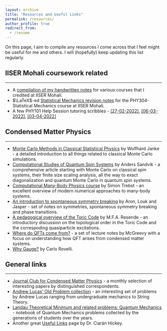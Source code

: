 ```yaml
---
layout: archive
title: "Resources and Useful Links"
permalink: /resources/
author_profile: true
redirect_from:
  - /resume
---
```


On this page, I aim to compile any resources I come across that I feel might be useful for me and others. I will (hopefully) keep updating this list regularly.

## IISER Mohali coursework related
-----
* A [compilation of my handwritten notes](https://github.com/kunal1729verma/lecture_notes_physics_iiserm) for various courses that I credited at IISER Mohali.
* $\LaTeX$-ed [Statistical Mechanics revision notes](https://kunal1729verma.github.io/files/statmechnotes.pdf) for the PHY304-Statistical Mechanics course at IISER Mohali. 
* A few PHY101 Help Session tutoring scribbles -  [[27-02-2022]](https://kunal1729verma.github.io/files/hs_scribbles/27-02-2022_HS_notes.pdf), [[06-03-2022]](https://kunal1729verma.github.io/files/hs_scribbles/06-03-2022_HS_notes.pdf), [[03-04-2022]](https://kunal1729verma.github.io/files/hs_scribbles/03-04-2022_HS_notes.pdf) 

## Condensed Matter Physics
-----
* [Monte Carlo Methods in Classical Statistical Physics](https://www.physik.uni-leipzig.de/~janke/Paper/lnp739_079_2008.pdf) by Wolfhard Janke - a detailed introduction to all things related to classical Monte Carlo simulations.
* [Computational Studies of Quantum Spin Systems](https://arxiv.org/abs/1101.3281) by Anders Sandvik - a comprehensive article starting with Monte Carlo on classical spin systems, their finite size scaling analysis, all the way to exact diagonalization and quantum Monte Carlo in quantum spin systems.
* [Computational Many-Body Physics course](http://www.thp.uni-koeln.de/trebst/Lectures/2021-CompManyBody.shtml) by Simon Trebst - an excellent overview of modern numerical approaches to many-body systems.
* [An introduction to spontaneous symmetry breaking](https://scipost.org/10.21468/SciPostPhysLectNotes.11) by Aron, Louk and Jasper - set of notes on symmetries, spontaneous symmetry breaking and phase transitions.
* [A pedagogical overview of the Toric Code](https://arxiv.org/abs/1712.01258) by M.F.A. Resende - an introductory discussion on the topological order in the Toric Code and the correspoding quasiparticle excitations. 
* [Where do QFTs come from?](https://mcgreevy.physics.ucsd.edu/s14/239a-lectures.pdf) - a set of lecture notes by McGreevy with a focus on understanding how QFT arises from condensed matter systems.
* [Why Gauge?](https://arxiv.org/abs/1308.5599) by Carlo Rovelli.

## General links
-----
* [Journal Club for Condensed Matter Physics](https://www.condmatjclub.org/) - a monthly selection of interesting papers by distinguished correspondents.
* [Andrew Lucas' Old Problem collection](https://www.alucasphys.com/problems.html) - an interesting set of problems by Andrew Lucas ranging from undergraduate mechanics to String Theory.
* [Landau Theoretical Minimum and related problems: Quantum Mechanics](http://people.tamu.edu/~abanov/QE/TM-QM.pdf) - notebook of Quantum Mechanics problems collected by the generations of students over the years.
* Another great [Useful Links](https://ciaranhickey.weebly.com/useful-links.html) page by Dr. Ciarán Hickey.
 
